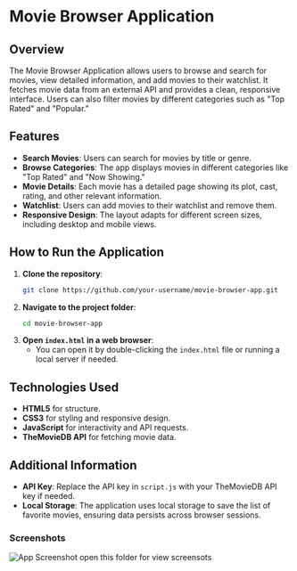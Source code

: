 # Movie Browser Application

## Overview
The Movie Browser Application allows users to browse and search for movies, view detailed information, and add movies to their watchlist. It fetches movie data from an external API and provides a clean, responsive interface. Users can also filter movies by different categories such as "Top Rated" and "Popular."

## Features
- **Search Movies**: Users can search for movies by title or genre.
- **Browse Categories**: The app displays movies in different categories like "Top Rated" and "Now Showing."
- **Movie Details**: Each movie has a detailed page showing its plot, cast, rating, and other relevant information.
- **Watchlist**: Users can add movies to their watchlist and remove them.
- **Responsive Design**: The layout adapts for different screen sizes, including desktop and mobile views.

## How to Run the Application

1. **Clone the repository**:
   ```bash
   git clone https://github.com/your-username/movie-browser-app.git
   ```
2. **Navigate to the project folder**:
   ```bash
   cd movie-browser-app
   ```
3. **Open `index.html` in a web browser**:
   - You can open it by double-clicking the `index.html` file or running a local server if needed.

## Technologies Used
- **HTML5** for structure.
- **CSS3** for styling and responsive design.
- **JavaScript** for interactivity and API requests.
- **TheMovieDB API** for fetching movie data.

## Additional Information
- **API Key**: Replace the API key in `script.js` with your TheMovieDB API key if needed.
- **Local Storage**: The application uses local storage to save the list of favorite movies, ensuring data persists across browser sessions.



### Screenshots
![App Screenshot](/movie/Screenshots/) open this folder for view screensots


